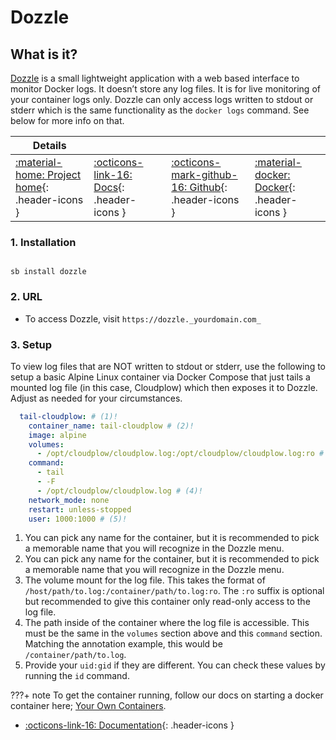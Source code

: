 # Dozzle

## What is it?

[Dozzle](https://dozzle.dev/) is a small lightweight application with a web based interface to monitor Docker logs. It doesn’t store any log files. It is for live monitoring of your container logs only. Dozzle can only access logs written to stdout or stderr which is the same functionality as the `docker logs` command. See below for more info on that.

| Details     |             |             |             |
|-------------|-------------|-------------|-------------|
| [:material-home: Project home](https://dozzle.dev/){: .header-icons } | [:octicons-link-16: Docs](https://dozzle.dev/guide/what-is-dozzle){: .header-icons } | [:octicons-mark-github-16: Github](https://github.com/amir20/dozzle){: .header-icons } | [:material-docker: Docker](https://registry.hub.docker.com/r/amir20/dozzle){: .header-icons }|

### 1. Installation

``` shell

sb install dozzle

```

### 2. URL

- To access Dozzle, visit `https://dozzle._yourdomain.com_`

### 3. Setup

To view log files that are NOT written to stdout or stderr, use the following to setup a basic Alpine Linux container via Docker Compose that just tails a mounted log file (in this case, Cloudplow) which then exposes it to Dozzle. Adjust as needed for your circumstances.

``` yaml
  tail-cloudplow: # (1)!
    container_name: tail-cloudplow # (2)!
    image: alpine
    volumes:
      - /opt/cloudplow/cloudplow.log:/opt/cloudplow/cloudplow.log:ro # (3)!
    command:
      - tail
      - -F
      - /opt/cloudplow/cloudplow.log # (4)!
    network_mode: none
    restart: unless-stopped
    user: 1000:1000 # (5)!
```

1. You can pick any name for the container, but it is recommended to pick a memorable name that you will recognize in the Dozzle menu.
2. You can pick any name for the container, but it is recommended to pick a memorable name that you will recognize in the Dozzle menu.
3. The volume mount for the log file. This takes the format of `/host/path/to.log:/container/path/to.log:ro`. The `:ro` suffix is optional but recommended to give this container only read-only access to the log file.
4. The path inside of the container where the log file is accessible. This must be the same in the `volumes` section above and this `command` section. Matching the annotation example, this would be `/container/path/to.log`.
5. Provide your `uid:gid` if they are different. You can check these values by running the `id` command.

???+ note
    To get the container running, follow our docs on starting a docker container here; [Your Own Containers](../advanced/your-own-containers.md#creating-and-running-the-container).

- [:octicons-link-16: Documentation](https://dozzle.dev/guide/what-is-dozzle){: .header-icons }
